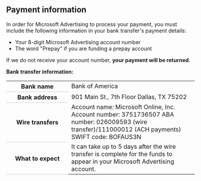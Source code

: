 ## Payment information

In order for Microsoft Advertising to process your payment, you must include the following information in your bank transfer's payment details:
- Your 8-digit Microsoft Advertising account number
- The word "Prepay" if you are funding a prepay account

If we do not receive your account number, **your payment will be returned**.

**Bank transfer information:**

<table>
  <tr>
    <th style="width:150;valign:top;border-bottom:solid 1px #ccc" scope="row">Bank name</th>
    <td>Bank of America</td>
  </tr>
  <tr>
    <th style="width:150;valign:top;border-bottom:solid 1px #ccc" scope="row">Bank address</th>
    <td>
              901 Main St., 7th Floor 
              Dallas, TX 75202
            </td>
  </tr>
  <tr>
    <th style="width:150;valign:top;border-bottom:solid 1px #ccc" scope="row">Wire transfers</th>
    <td>
              Account name: Microsoft Online, Inc. 
              Account number: 3751736507 
              ABA number: 026009593 (wire transfer)/111000012 (ACH payments) 
              SWIFT code: BOFAUS3N 
            </td>
  </tr>
  <tr>
    <th style="width:150;valign:top;border-bottom:solid 1px #ccc" scope="row">What to expect</th>
    <td>
      <para>It can take up to 5 days after the wire transfer is complete for the funds to appear in your Microsoft Advertising account.</para>
    </td>
  </tr>
</table>


